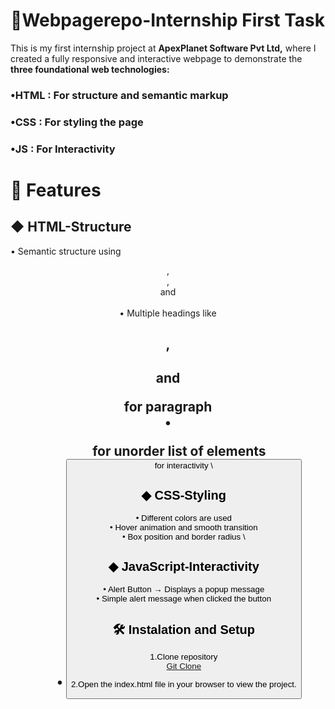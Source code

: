 # 🌟Webpagerepo-Internship First Task

This is my first internship project at **ApexPlanet Software Pvt Ltd,** where I created a fully responsive and interactive webpage to demonstrate the **three foundational web technologies:**

### •HTML : For structure and semantic markup
### •CSS  : For styling the page
### •JS   : For Interactivity

# 🚀 Features
## ◆ HTML-Structure
• Semantic structure using <header>,<main>,<div> and <section> \
• Multiple headings like <h1>,<h2> and <p> for paragraph \
• <ul> for unorder list of elements \
• <button> for interactivity \
## ◆ CSS-Styling
• Different colors are used \
• Hover animation and smooth transition \
• Box position and border radius \
## ◆ JavaScript-Interactivity
• Alert Button → Displays a popup message\
• Simple alert message when clicked the button

# 🛠️ Instalation and Setup

1.Clone repository\
[Git Clone](https://github.com/Amrutha-1519/Webpagerepo.git)

2.Open the index.html file in your browser to view the project.
